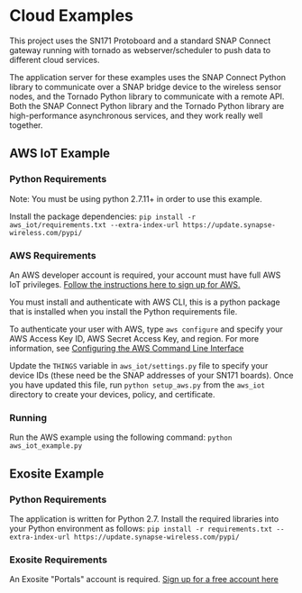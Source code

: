 # Cloud Examples

This project uses the SN171 Protoboard and a standard SNAP Connect
gateway running with tornado as webserver/scheduler to push data to different cloud services.

The application server for these examples uses the SNAP Connect Python library to communicate over a SNAP bridge
device to the wireless sensor nodes, and the Tornado Python library to communicate with a remote API. Both the SNAP 
Connect Python library and the Tornado Python library are high-performance asynchronous services, and they work 
really well together.

## AWS IoT Example
### Python Requirements
Note: You must be using python 2.7.11+ in order to use this example.

Install the package dependencies:
```pip install -r aws_iot/requirements.txt --extra-index-url https://update.synapse-wireless.com/pypi/```

### AWS Requirements
An AWS developer account is required, your account must have full AWS IoT privileges. [Follow the instructions here to sign up for AWS.](http://docs.aws.amazon.com/cli/latest/userguide/cli-chap-getting-set-up.html#cli-signup)

You must install and authenticate with AWS CLI, this is a python package that is installed when you install the Python
requirements file.

To authenticate your user with AWS, type ```aws configure``` and specify your AWS Access Key ID, AWS Secret Access Key, 
and region. For more information, see [Configuring the AWS Command Line Interface](http://docs.aws.amazon.com/cli/latest/userguide/cli-chap-getting-started.html)

Update the ```THINGS``` variable in ```aws_iot/settings.py``` file to specify your device IDs (these need be the SNAP 
addresses of your SN171 boards). Once you have updated this file, run ```python setup_aws.py``` from the ```aws_iot```
directory to create your devices, policy, and certificate.

### Running
Run the AWS example using the following command:
```python aws_iot_example.py```

## Exosite Example
### Python Requirements
The application is written for Python 2.7. Install the required libraries into your Python environment as follows:
```pip install -r requirements.txt --extra-index-url https://update.synapse-wireless.com/pypi/```

### Exosite Requirements
An Exosite "Portals" account is required. [Sign up for a free account here](https://portals.exosite.com/signup?plan=2692704445)